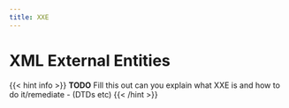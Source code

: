 ```yaml
---
title: XXE
---
```


# XML External Entities

{{< hint info >}}
**TODO** Fill this out
can you explain what XXE is and how to do it/remediate - (DTDs etc)
{{< /hint >}}
